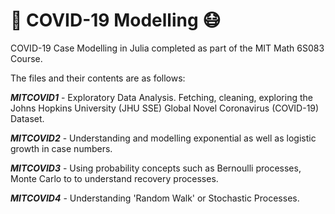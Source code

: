 # 💉 COVID-19 Modelling :mask:
COVID-19 Case Modelling in Julia completed as part of the MIT Math 6S083 Course.

The files and their contents are as follows:

**_MITCOVID1_** - Exploratory Data Analysis. Fetching, cleaning, exploring the Johns Hopkins University (JHU SSE) Global Novel Coronavirus (COVID-19) Dataset.

**_MITCOVID2_** - Understanding and modelling exponential as well as logistic growth in case numbers.

**_MITCOVID3_** - Using probability concepts such as Bernoulli processes, Monte Carlo to to understand recovery processes.

**_MITCOVID4_** - Understanding 'Random Walk' or Stochastic Processes.

